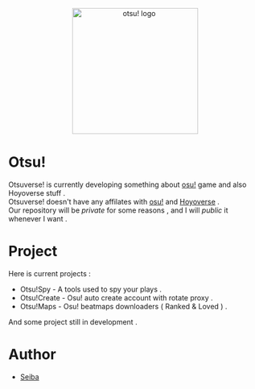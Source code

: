 <p align="center">
  <img width="250" alt="otsu! logo" src="https://github.com/otsudev/.github/assets/144582903/ab4d3e6a-c641-4ac3-99e1-0405e30356a7">
</p>

# Otsu!

Otsuverse! is currently developing something about [osu!](https://osu.ppy.sh) game and also Hoyoverse stuff . <br>
Otsuverse! doesn't have any affilates with [osu!](https://osu.ppy.sh) and [Hoyoverse](https://www.hoyoverse.com) . <br>
Our repository will be *private* for some reasons , and I will *public* it whenever I want .

# Project

Here is current projects :

- Otsu!Spy - A tools used to spy your plays .
- Otsu!Create - Osu! auto create account with rotate proxy .
- Otsu!Maps - Osu! beatmaps downloaders ( Ranked & Loved ) .

And some project still in development .

# Author

- [Seiba](https://github.com/seibaosu)
